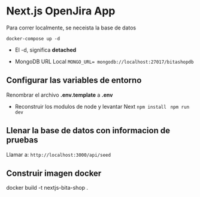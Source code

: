 # Next.js OpenJira App
Para correr localmente, se neceista la base de datos

```docker-compose up -d```

* El -d, significa __detached__

* MongoDB URL Local
```MONGO_URL= mongodb://localhost:27017/bitashopdb```

## Configurar las variables de entorno
Renombrar el archivo __.env.template__ a __.env__

* Reconstruir los modulos de node y levantar Next
```npm install ``` 
```npm run dev ```

## Llenar la base de datos con informacion de pruebas

Llamar a:
```http://localhost:3000/api/seed```

## Construir imagen docker
docker build -t nextjs-bita-shop .